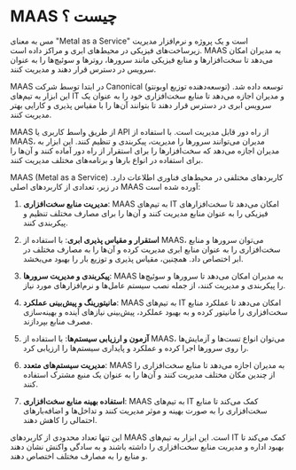 # MAAS چیست ؟

مس به معنای "Metal as a Service" است و یک پروژه و نرم‌افزار مدیریت زیرساخت‌های فیزیکی در محیط‌های ابری و مراکز داده است. MAAS به مدیران امکان می‌دهد تا سخت‌افزارها و منابع فیزیکی مانند سرورها، روترها و سوئیچ‌ها را به عنوان سرویس در دسترس قرار دهند و مدیریت کنند.

MAAS در ابتدا توسط شرکت Canonical (توسعه‌دهنده توزیع اوبونتو) توسعه داده شد. این ابزار به تیم‌های IT و مدیران اجازه می‌دهد تا منابع سخت‌افزاری خود را به عنوان یک سرویس ابری در دسترس قرار دهند تا بتوانند آن‌ها را با مقیاس پذیری و کارایی بهتر مدیریت کنند.

MAAS از طریق واسط کاربری یا API از راه دور قابل مدیریت است. با استفاده از MAAS، مدیران می‌توانند سرورها را مدیریت، پیکربندی و تنظیم کنند. این ابزار به مدیران اجازه می‌دهد که سخت‌افزارها را برای استقرار از راه دور آماده کنند و آن‌ها را برای استفاده در انواع بارها و برنامه‌های مختلف مدیریت کنند.


MAAS (Metal as a Service) کاربردهای مختلفی در محیط‌های فناوری اطلاعات دارد. در زیر، تعدادی از کاربردهای اصلی MAAS آورده شده است:

1. **مدیریت منابع سخت‌افزاری**: MAAS به تیم‌های IT امکان می‌دهد تا سخت‌افزارهای فیزیکی را به عنوان منابع مدیریت کنند و آن‌ها را برای مصارف مختلف تنظیم و پیکربندی کنند.

2. **استقرار و مقیاس پذیری ابری**: با استفاده از MAAS، می‌توان سرورها و منابع سخت‌افزاری را به عنوان منابع ابری مدیریت کرده و آن‌ها را به مصارف مختلف در ابر اختصاص داد. همچنین، مقیاس پذیری و توزیع بار را بهبود می‌بخشد.

3. **پیکربندی و مدیریت سرورها**: MAAS به مدیران امکان می‌دهد تا سرورها و سوئیچ‌ها را پیکربندی و مدیریت کنند، از جمله نصب سیستم عامل‌ها و نرم‌افزارهای مورد نیاز.

4. **مانیتورینگ و پیش‌بینی عملکرد**: MAAS به تیم‌های IT امکان می‌دهد تا عملکرد منابع سخت‌افزاری را مانیتور کرده و به بهبود عملکرد، پیش‌بینی نیازهای آینده و بهینه‌سازی مصرف منابع بپردازند.

5. **آزمون و ارزیابی سیستم‌ها**: با استفاده از MAAS، می‌توان انواع تست‌ها و آزمایش‌ها را روی سرورها اجرا کرده و عملکرد و پایداری سیستم‌ها را ارزیابی کرد.

6. **مدیریت سیستم‌های متعدد**: MAAS به مدیران اجازه می‌دهد تا منابع سخت‌افزاری را از چندین مکان مختلف مدیریت کنند و آن‌ها را به عنوان یک منبع مشترک استفاده کنند.

7. **استفاده بهینه منابع سخت‌افزاری**: MAAS به تیم‌های IT کمک می‌کند تا منابع سخت‌افزاری را به صورت بهینه و موثر مدیریت کنند و تداخل‌ها و اضافه‌بارهای احتمالی را کاهش دهند.

این تنها تعداد محدودی از کاربردهای MAAS است. این ابزار به تیم‌های IT کمک می‌کند تا بهبود اداره و مدیریت منابع سخت‌افزاری را داشته باشند و به سادگی واکنش نشان دهند و منابع را به مصارف مختلف اختصاص دهند.
